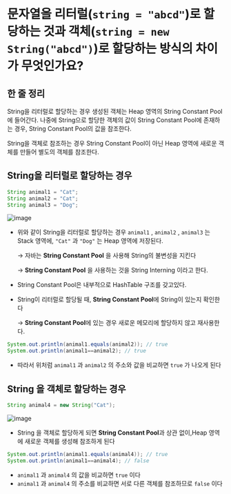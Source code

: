 # 문자열을 리터럴(`string = "abcd"`)로 할당하는 것과 객체(`string = new String("abcd")`)로 할당하는 방식의 차이가 무엇인가요?

## 한 줄 정리

String을 리터럴로 할당하는 경우 생성된 객체는 Heap 영역의 String Constant Pool에 들어간다. 나중에 String으로 할당한 객체의 값이 String Constant Pool에 존재하는 경우, String Constant Pool의 값을 참조한다.

String을 객체로 참조하는 경우 String Constant Pool이 아닌 Heap 영역에 새로운 객체를 만들어 별도의 객체를 참조한다.

## String을 리터럴로 할당하는 경우

```java
String animal1 = "Cat";
String animal2 = "Cat";
String animal3 = "Dog";
```

![image](https://user-images.githubusercontent.com/69177351/232790988-17a011e8-5bfe-4baa-8ac1-0a4410160eed.png)

- 위와 같이 String을 리터럴로 할당하는 경우 `animal1` , `animal2` , `animal3` 는 Stack 영역에, `"Cat"` 과 `"Dog"` 는 Heap 영역에 저장된다.
    
    → 자바는 **String Constant Pool** 을 사용해 String의 불변성을 지킨다
    
    → **String Constant Pool** 을 사용하는 것을 String Interning 이라고 한다.
    
- String Constant Pool은 내부적으로 HashTable 구조를 갖고있다.
    
    
- String이 리터럴로 할당될 때, **String Constant Pool**에 String이 있는지 확인한다
    
    → **String Constant Pool**에 있는 경우 새로운 메모리에 할당하지 않고 재사용한다.
    

```java
System.out.println(animal1.equals(animal2)); // true
System.out.println(animal1==animal2); // true
```

- 따라서 위처럼 `animal1` 과 `animal2` 의 주소와 값을 비교하면 `true` 가 나오게 된다

## String 을 객체로 할당하는 경우

```java
String animal4 = new String("Cat");
```

![image](https://user-images.githubusercontent.com/69177351/232791138-b90f7672-fb95-4f6e-9e53-10b393968c42.png)

- String 을 객체로 할당하게 되면 **String Constant Pool**과 상관 없이,Heap 영역에 새로운 객체를 생성해 참조하게 된다

```java
System.out.println(animal1.equals(animal4)); // true
System.out.println(animal1==animal4); // false
```

- `animal1` 과 `animal4` 의 값을 비교하면 `true` 이다
- `animal1` 과 `animal4` 의 주소를 비교하면 서로 다른 객체를 참조하므로 `false` 이다
